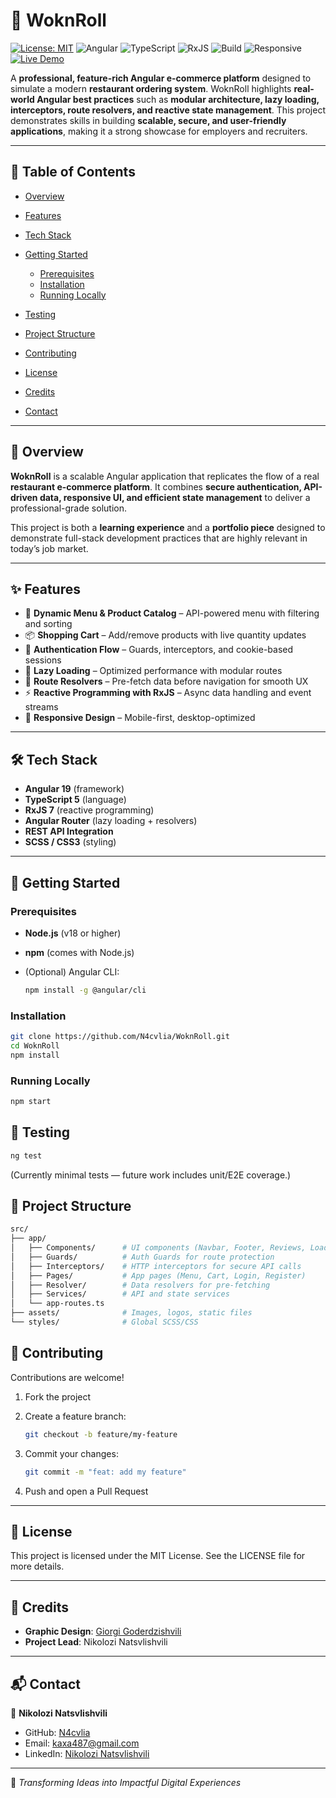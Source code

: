 # 🍜 WoknRoll

[![License: MIT](https://img.shields.io/badge/License-MIT-blue.svg)](LICENSE)
![Angular](https://img.shields.io/badge/Angular-19-red)
![TypeScript](https://img.shields.io/badge/TypeScript-5-blue)
![RxJS](https://img.shields.io/badge/RxJS-7-purple)
![Build](https://img.shields.io/badge/Build-Passing-brightgreen)
![Responsive](https://img.shields.io/badge/Responsive-Yes-success)
[![Live Demo](https://img.shields.io/badge/Demo-Online-brightgreen)](https://woknroll.vercel.app/)

A **professional, feature-rich Angular e-commerce platform** designed to simulate a modern **restaurant ordering system**.
WoknRoll highlights **real-world Angular best practices** such as **modular architecture, lazy loading, interceptors, route resolvers, and reactive state management**. This project demonstrates skills in building **scalable, secure, and user-friendly applications**, making it a strong showcase for employers and recruiters.

---

## 📑 Table of Contents

* [Overview](#overview)
* [Features](#features)
* [Tech Stack](#tech-stack)
* [Getting Started](#getting-started)

  * [Prerequisites](#prerequisites)
  * [Installation](#installation)
  * [Running Locally](#running-locally)
* [Testing](#testing)
* [Project Structure](#project-structure)
* [Contributing](#contributing)
* [License](#license)
* [Credits](#credits)
* [Contact](#contact)

---

<h2 id="overview">🔎 Overview</h2>

**WoknRoll** is a scalable Angular application that replicates the flow of a real **restaurant e-commerce platform**.
It combines **secure authentication, API-driven data, responsive UI, and efficient state management** to deliver a professional-grade solution.

This project is both a **learning experience** and a **portfolio piece** designed to demonstrate full-stack development practices that are highly relevant in today’s job market.

---

<h2 id="features">✨ Features</h2>

* 🍲 **Dynamic Menu & Product Catalog** – API-powered menu with filtering and sorting
* 📦 **Shopping Cart** – Add/remove products with live quantity updates
* 🔐 **Authentication Flow** – Guards, interceptors, and cookie-based sessions
* 🚀 **Lazy Loading** – Optimized performance with modular routes
* 🔄 **Route Resolvers** – Pre-fetch data before navigation for smooth UX
* ⚡ **Reactive Programming with RxJS** – Async data handling and event streams
* 📱 **Responsive Design** – Mobile-first, desktop-optimized

---

<h2 id="tech-stack">🛠 Tech Stack</h2>

* **Angular 19** (framework)
* **TypeScript 5** (language)
* **RxJS 7** (reactive programming)
* **Angular Router** (lazy loading + resolvers)
* **REST API Integration**
* **SCSS / CSS3** (styling)

---

<h2 id="getting-started">🚀 Getting Started</h2>

### Prerequisites

* **Node.js** (v18 or higher)
* **npm** (comes with Node.js)
* (Optional) Angular CLI:

  ```bash
  npm install -g @angular/cli
  ```

### Installation

```bash
git clone https://github.com/N4cvlia/WoknRoll.git
cd WoknRoll
npm install
```

### Running Locally

```bash
npm start
```

<h2 id="testing">🧪 Testing</h2>

```bash
ng test
```

(Currently minimal tests — future work includes unit/E2E coverage.)

<h2 id="project-structure">📂 Project Structure</h2>

```bash
src/
├── app/
│   ├── Components/      # UI components (Navbar, Footer, Reviews, Loader)
│   ├── Guards/          # Auth Guards for route protection
│   ├── Interceptors/    # HTTP interceptors for secure API calls
│   ├── Pages/           # App pages (Menu, Cart, Login, Register)
│   ├── Resolver/        # Data resolvers for pre-fetching
│   ├── Services/        # API and state services
│   └── app-routes.ts
├── assets/              # Images, logos, static files
└── styles/              # Global SCSS/CSS
```

<h2 id="contributing">🤝 Contributing</h2>

Contributions are welcome!

1. Fork the project
2. Create a feature branch:

   ```bash
   git checkout -b feature/my-feature
   ```
3. Commit your changes:

   ```bash
   git commit -m "feat: add my feature"
   ```
4. Push and open a Pull Request

---

<h2 id="license">📜 License</h2>

This project is licensed under the MIT License.
See the LICENSE file for more details.

---

<h2 id="credits">🎨 Credits</h2>

* **Graphic Design**: [Giorgi Goderdzishvili](https://www.behance.net/giorgigoderdz)
* **Project Lead**: Nikolozi Natsvlishvili

---

<h2 id="contact">📬 Contact</h2>

👤 **Nikolozi Natsvlishvili**

* GitHub: [N4cvlia](https://github.com/N4cvlia)
* Email: [kaxa487@gmail.com](mailto:kaxa487@gmail.com)
* LinkedIn: [Nikolozi Natsvlishvili](http://linkedin.com/in/nikolozi-natsvlishvili-741363320/)

---

🌟 *Transforming Ideas into Impactful Digital Experiences*
